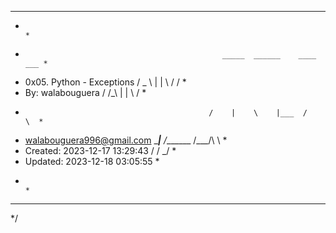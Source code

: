 ******************************************************************************
*                                                                            *
*                                                 _____  ______    ____  ___ *
*    0x05. Python - Exceptions                   /  _  \ |    |    \   \/  / *
*    By: walabouguera                           /  /_\  \|    |     \     /  *
*                                              /    |    \    |___  /     \  *
*    <walabouguera996@gmail.com>               \____|__  /_______ \/___/\  \ *
*    Created: 2023-12-17 13:29:43                      \/        \/      \_/ *
*    Updated: 2023-12-18 03:05:55                                            *
*                                                                            *
******************************************************************************
*/
